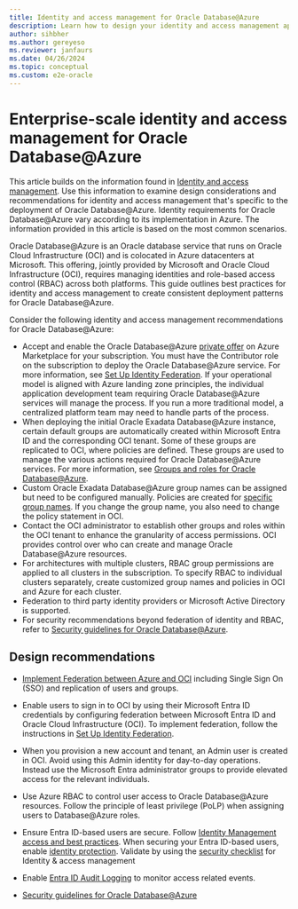 ```yaml
---
title: Identity and access management for Oracle Database@Azure
description: Learn how to design your identity and access management approach for Oracle Database@Azure.
author: sihbher
ms.author: gereyeso
ms.reviewer: janfaurs
ms.date: 04/26/2024
ms.topic: conceptual
ms.custom: e2e-oracle
---
```


# Enterprise-scale identity and access management for Oracle Database@Azure

This article builds on the information found in [Identity and access management](/azure/cloud-adoption-framework/ready/landing-zone/design-area/identity-access). Use this information to examine design considerations and recommendations for identity and access management that's specific to the deployment of Oracle Database@Azure. Identity requirements for Oracle Database@Azure vary according to its implementation in Azure. The information provided in this article is based on the most common scenarios. 

Oracle Database@Azure is an Oracle database service that runs on Oracle Cloud Infrastructure (OCI) and is colocated in Azure datacenters at Microsoft. This offering, jointly provided by Microsoft and Oracle Cloud Infrastructure (OCI), requires managing identities and role-based access control (RBAC) across both platforms. This guide outlines best practices for identity and access management to create consistent deployment patterns for Oracle Database@Azure. 

Consider the following identity and access management recommendations for Oracle Database@Azure:

- Accept and enable the Oracle Database@Azure [private offer](/marketplace/private-offers-overview) on Azure Marketplace for your subscription. You must have the Contributor role on the subscription to deploy the Oracle Database@Azure service. For more information, see [Set Up Identity Federation](https://docs.oracle.com/iaas/Content/database-at-azure/oaaonboard-task-8.htm#oaaonboard_task_8). If your operational model is aligned with Azure landing zone principles, the individual application development team requiring Oracle Database@Azure services will manage the process. If you run a more traditional model, a centralized platform team may need to handle parts of the process.
- When deploying the initial Oracle Exadata Database@Azure instance, certain default groups are automatically created within Microsoft Entra ID and the corresponding OCI tenant. Some of these groups are replicated to OCI, where policies are defined. These groups are used to manage the various actions required for Oracle Database@Azure services. For more information, see [Groups and roles for Oracle Database@Azure](/azure/oracle/oracle-db/oracle-database-groups-roles).
- Custom Oracle Exadata Database@Azure group names can be assigned but need to be configured manually. Policies are created for [specific group names](/azure/oracle/oracle-db/oracle-database-groups-roles). If you change the group name, you also need to change the policy statement in OCI.
- Contact the OCI administrator to establish other groups and roles within the OCI tenant to enhance the granularity of access permissions. OCI provides control over who can create and manage Oracle Database@Azure resources.
- For architectures with multiple clusters, RBAC group permissions are applied to all clusters in the subscription. To specify RBAC to individual clusters separately, create customized group names and policies in OCI and Azure for each cluster.
- Federation to third party identity providers or Microsoft Active Directory is supported. 
- For security recommendations beyond federation of identity and RBAC, refer to [Security guidelines for Oracle Database@Azure](./oracle-security-overview-odaa.md).

## Design recommendations

- [Implement Federation between Azure and OCI](https://docs.oracle.com/iaas/Content/Identity/tutorials/azure_ad/lifecycle_azure/01-config-azure-template.htm#config-azure-template) including Single Sign On (SSO) and replication of users and groups. 
- Enable users to sign in to OCI by using their Microsoft Entra ID credentials by configuring federation between Microsoft Entra ID and Oracle Cloud Infrastructure (OCI). To implement federation, follow the instructions in [Set Up Identity Federation](/azure/oracle/oracle-db/onboard-oracle-database#step-3-optional-create-identity-federation-using-azures-identity-service).
- When you provision a new account and tenant, an Admin user is created in OCI. Avoid using this Admin identity for day-to-day operations. Instead use the Microsoft Entra administrator groups to provide elevated access for the relevant individuals.
- Use Azure RBAC to control user access to Oracle Database@Azure resources. Follow the principle of least privilege (PoLP) when assigning users to Database@Azure roles.
- Ensure Entra ID-based users are secure. Follow [Identity Management access and best practices](/azure/security/fundamentals/identity-management-best-practices). When securing your Entra ID-based users, enable [identity protection](/entra/id-protection/overview-identity-protection). Validate by using the [security checklist](/azure/security/fundamentals/steps-secure-identity) for Identity & access management
- Enable [Entra ID Audit Logging](/entra/identity/monitoring-health/concept-audit-logs) to monitor access related events.

- [Security guidelines for Oracle Database@Azure](./oracle-security-overview-odaa.md)
